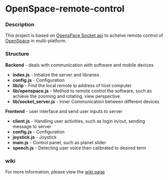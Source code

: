 # OpenSpace-remote-control

### Description
This project is based on  [OpensPace Socket api](https://gist.github.com/emiax/b7a8f9058eb871bc033079e00c13e3b1) to acheive remote control of [OpenSpace](https://www.openspaceproject.com/) in multi-platform.

### Structure
**Backend** - deals with communication with software and mobile devices

-  **index.js** - Intialize the server and libraries
-  **config.js** - Configuration
-  **lib/ip** - Find the local remote ip address of host computer
- **lib/openspace.js** - Method to remote control the software, such as achieve the zooming and rotating, view perspective.
- **lib/socket_server.js** - Inner Communication between different devices  


**Frontend** - user interface and send user inputs to server
- **client.js** - Handling user activities, such as login in/out, sending message to server
- **config.js** - Configuration
- **joystick.js** - Joystick
- **main.js** - Control panel, such as planet slider
- **speech.js** - Detecting user voice then calibrated to desired term

### wiki
For more information, please view the [wiki page](https://github.com/ccnyplanetarium/OpenSpace-remote-control/wiki)
